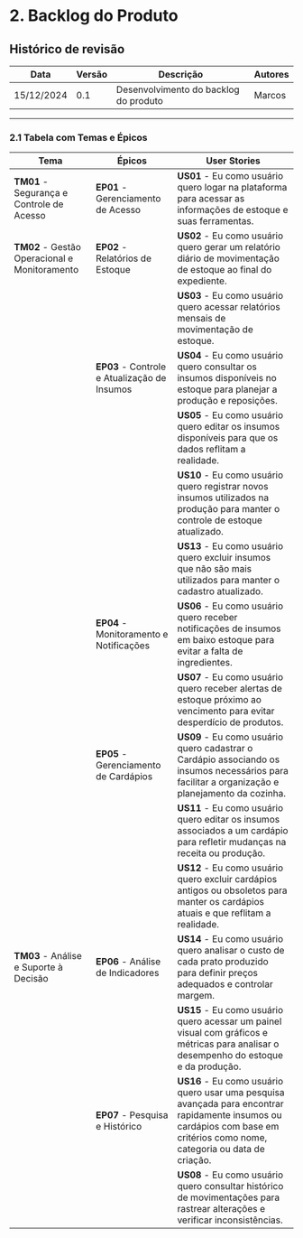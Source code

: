 # **2. Backlog do Produto**

## Histórico de revisão

|Data      |Versão    |Descrição                                |Autores|
|----------|----------|-----------------------------------------|-------|
|15/12/2024|0.1       |Desenvolvimento do backlog do produto    |Marcos |

------------

### **2.1 Tabela com Temas e Épicos**

| **Tema**                        | **Épicos**                                      | **User Stories**                                                                                   |
|---------------------------------|------------------------------------------------|---------------------------------------------------------------------------------------------------|
| **TM01** - Segurança e Controle de Acesso| **EP01** - Gerenciamento de Acesso                        | **US01** - Eu como usuário quero logar na plataforma para acessar as informações de estoque e suas ferramentas. |
| **TM02** - Gestão Operacional e Monitoramento | **EP02** - Relatórios de Estoque                     | **US02** - Eu como usuário quero gerar um relatório diário de movimentação de estoque ao final do expediente. |
|                                 |                                                | **US03** - Eu como usuário quero acessar relatórios mensais de movimentação de estoque.           |
|                                 | **EP03** - Controle e Atualização de Insumos              | **US04** - Eu como usuário quero consultar os insumos disponíveis no estoque para planejar a produção e reposições. |
|                                 |                                                | **US05** - Eu como usuário quero editar os insumos disponíveis para que os dados reflitam a realidade. |
|                                 |                                                | **US10** - Eu como usuário quero registrar novos insumos utilizados na produção para manter o controle de estoque atualizado. |
|                                 |                                                | **US13** - Eu como usuário quero excluir insumos que não são mais utilizados para manter o cadastro atualizado. |
|                                 | **EP04** - Monitoramento e Notificações                  | **US06** - Eu como usuário quero receber notificações de insumos em baixo estoque para evitar a falta de ingredientes. |
|                                 |                                                | **US07** - Eu como usuário quero receber alertas de estoque próximo ao vencimento para evitar desperdício de produtos. |
|                                 | **EP05** - Gerenciamento de Cardápios                     | **US09** - Eu como usuário quero cadastrar o Cardápio associando os insumos necessários para facilitar a organização e planejamento da cozinha. |
|                                 |                                                | **US11** - Eu como usuário quero editar os insumos associados a um cardápio para refletir mudanças na receita ou produção. |
|                                 |                                                | **US12** - Eu como usuário quero excluir cardápios antigos ou obsoletos para manter os cardápios atuais e que reflitam a realidade. |
| **TM03** - Análise e Suporte à Decisão     | **EP06** - Análise de Indicadores                         | **US14** - Eu como usuário quero analisar o custo de cada prato produzido para definir preços adequados e controlar margem. |
|                                 |                                                | **US15** - Eu como usuário quero acessar um painel visual com gráficos e métricas para analisar o desempenho do estoque e da produção. |
|                                 | **EP07** - Pesquisa e Histórico                          | **US16** - Eu como usuário quero usar uma pesquisa avançada para encontrar rapidamente insumos ou cardápios com base em critérios como nome, categoria ou data de criação. |
|                                 |                                                | **US08** - Eu como usuário quero consultar histórico de movimentações para rastrear alterações e verificar inconsistências. |
